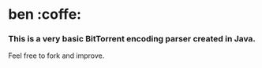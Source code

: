 # ben :coffe:

### This is a very basic BitTorrent encoding parser created in Java.

Feel free to fork and improve.